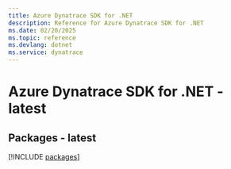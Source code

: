 ```yaml
---
title: Azure Dynatrace SDK for .NET
description: Reference for Azure Dynatrace SDK for .NET
ms.date: 02/20/2025
ms.topic: reference
ms.devlang: dotnet
ms.service: dynatrace
---
```

# Azure Dynatrace SDK for .NET - latest
## Packages - latest
[!INCLUDE [packages](dynatrace-index.md)]
